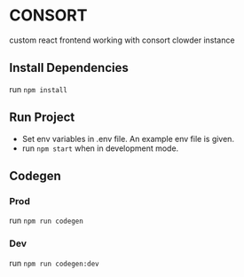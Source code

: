# CONSORT

custom react frontend working with consort clowder instance

## Install Dependencies

run `npm install`

## Run Project
- Set env variables in .env file. An example env file is given.
- run `npm start` when in development mode.

## Codegen

### Prod

run `npm run codegen`

### Dev

run `npm run codegen:dev`
